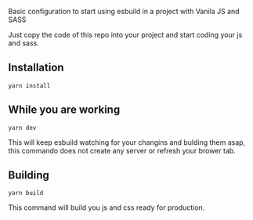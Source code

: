 Basic configuration to start using esbuild in a project with Vanila JS and SASS

Just copy the code of this repo into your project and start coding your js and sass.

## Installation 

```
yarn install
```

## While you are working

```
yarn dev
```

This will keep esbuild watching for your changins and bulding them asap, this commando does not create any server or refresh your brower tab.


## Building

```
yarn build
```

This command will build you js and css ready for production.  
